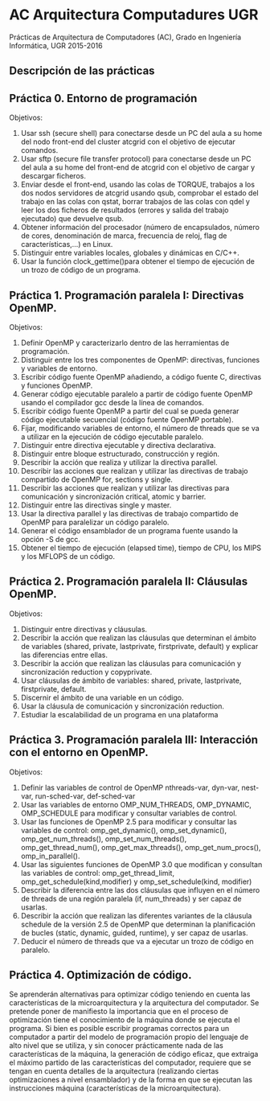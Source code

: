 # AC Arquitectura Computadures UGR

Prácticas de Arquitectura de Computadores (AC), Grado en Ingeniería Informática, UGR 2015-2016

## Descripción de las prácticas

## Práctica 0. Entorno de programación

Objetivos:

1. Usar ssh (secure shell) para conectarse desde un PC del aula a su home del nodo front-end del cluster atcgrid con el objetivo de ejecutar comandos.
2. Usar sftp (secure file transfer protocol) para conectarse desde un PC del aula a su home del front-end de atcgrid con el objetivo de cargar y descargar ficheros.
3. Enviar desde el front-end, usando las colas de TORQUE, trabajos a los dos nodos servidores de atcgrid usando qsub, comprobar el estado del trabajo en las colas con qstat, borrar trabajos de las colas con qdel y leer los dos ficheros de resultados (errores y salida del trabajo ejecutado) que devuelve qsub.
4. Obtener información del procesador (número de encapsulados, número de cores, denominación de marca, frecuencia de reloj, flag de características,…) en Linux.
5. Distinguir entre variables locales, globales y dinámicas en C/C++.
6. Usar la función clock_gettime()para obtener el tiempo de ejecución de un trozo de código de un programa.

## Práctica 1. Programación paralela I: Directivas OpenMP.

Objetivos:

1. Definir OpenMP y caracterizarlo dentro de las herramientas de programación.
2. Distinguir entre los tres componentes de OpenMP: directivas, funciones y variables de entorno.
3. Escribir código fuente OpenMP añadiendo, a código fuente C, directivas y funciones OpenMP.
4. Generar código ejecutable paralelo a partir de código fuente OpenMP usando el compilador gcc desde la línea de comandos.
5. Escribir código fuente OpenMP a partir del cual se pueda generar código ejecutable secuencial (código fuente OpenMP portable).
6. Fijar, modificando variables de entorno, el número de threads que se va a utilizar en la ejecución de código ejecutable paralelo.
7. Distinguir entre directiva ejecutable y directiva declarativa.
8. Distinguir entre bloque estructurado, construcción y región.
9. Describir la acción que realiza y utilizar la directiva parallel.
10. Describir las acciones que realizan y utilizar las directivas de trabajo compartido de OpenMP for, sections y single.
11. Describir las acciones que realizan y utilizar las directivas para comunicación y sincronización critical, atomic y barrier.
12. Distinguir entre las directivas single y master.
13. Usar la directiva parallel y las directivas de trabajo compartido de OpenMP para paralelizar un código paralelo.
14. Generar el código ensamblador de un programa fuente usando la opción -S de gcc.
15. Obtener el tiempo de ejecución (elapsed time), tiempo de CPU, los MIPS y los MFLOPS de un código.

## Práctica 2. Programación paralela II: Cláusulas OpenMP.

Objetivos:

1. Distinguir entre directivas y cláusulas.
2. Describir la acción que realizan las cláusulas que determinan el ámbito de variables (shared, private, lastprivate, firstprivate, default) y explicar las diferencias entre ellas.
3. Describir la acción que realizan las cláusulas para comunicación y sincronización reduction y copyprivate.
4. Usar cláusulas de ámbito de variables: shared, private, lastprivate, firstprivate, default.
5. Discernir el ámbito de una variable en un código.
6. Usar la cláusula de comunicación y sincronización reduction.
7. Estudiar la escalabilidad de un programa en una plataforma

## Práctica 3. Programación paralela III: Interacción con el entorno en OpenMP.

Objetivos:

1. Definir las variables de control de OpenMP nthreads-var, dyn-var, nest-var, run-sched-var, def-sched-var
2. Usar las variables de entorno OMP_NUM_THREADS, OMP_DYNAMIC, OMP_SCHEDULE para modificar y consultar variables de control.
3. Usar las funciones de OpenMP 2.5 para modificar y consultar las variables de control: omp_get_dynamic(), omp_set_dynamic(), omp_get_num_threads(), omp_set_num_threads(), omp_get_thread_num(), omp_get_max_threads(), omp_get_num_procs(), omp_in_parallel().
4. Usar las siguientes funciones de OpenMP 3.0 que modifican y consultan las variables de control: omp_get_thread_limit, omp_get_schedule(kind,modifier) y omp_set_schedule(kind, modifier)
5. Describir la diferencia entre las dos cláusulas que influyen en el número de threads de una región paralela (if, num_threads) y ser capaz de usarlas.
6. Describir la acción que realizan las diferentes variantes de la cláusula schedule de la versión 2.5 de OpenMP que determinan la planificación de bucles (static, dynamic, guided, runtime), y ser capaz de usarlas.
7. Deducir el número de threads que va a ejecutar un trozo de código en paralelo.

## Práctica 4. Optimización de código.

Se aprenderán alternativas para optimizar código teniendo en cuenta las características de la microarquitectura y la arquitectura del computador. Se pretende poner de manifiesto la importancia que en el proceso de optimización tiene el conocimiento de la máquina donde se ejecuta el programa. Si bien es posible escribir programas correctos para un computador a partir del modelo de programación propio del lenguaje de alto nivel que se utiliza, y sin conocer prácticamente nada de las características de la máquina, la generación de código eficaz, que extraiga el máximo partido de las características del computador, requiere que se tengan en cuenta detalles de la arquitectura (realizando ciertas optimizaciones a nivel ensamblador) y de la forma en que se ejecutan las instrucciones máquina (características de la microarquitectura).
